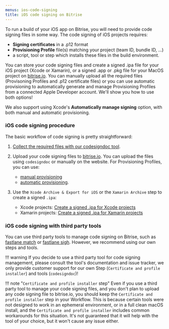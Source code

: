 ```yaml
---
menus: ios-code-signing
title: iOS code signing on Bitrise
---
```

To run a build of your iOS app on Bitrise, you will need to provide code signing files in some way. The code signing of iOS projects requires:

* __Signing certificates__ in a .p12 format
* __Provisioning Profile__ file(s) matching your project (team ID, bundle ID, ...)
* a script, tool or step which installs these files in the build environment.

You can store your code signing files and create a signed .ipa file for your iOS project (Xcode or Xamarin), or a signed .app or .pkg file for your MacOS project on [bitrise.io](https://www.bitrise.io). You can manually upload all the required files (Provisoning Profiles and .p12 certificate files) or you can use automatic provisioning to automatically generate and manage Provisioning Profiles from a connected Apple Developer account. We'll show you how to use both options!

We also support using Xcode's __Automatically manage signing__ option, with both manual and automatic provisioning.

### iOS code signing procedure

The basic workflow of code signing is pretty straightforward:

1. [Collect the required files with our codesigndoc tool](/code-signing/ios-code-signing/collecting-files-with-codesigndoc).

1. Upload your code signing files to [bitrise.io](https://www.bitrise.io). You can upload the files using `codesigndoc` or manually on the website. For Provisioning Profiles, you can use:

    * [manual provisioning](/code-signing/ios-code-signing/ios-manual-provisioning)
    * [automatic provisioning](/code-signing/ios-code-signing/ios-auto-provisioning).

1. Use the `Xcode Archive & Export for iOS` or the `Xamarin Archive` step to create a signed `.ipa`:

    * Xcode projects: [Create a signed .ipa for Xcode projects](/code-signing/ios-code-signing/create-signed-ipa-for-xcode)
    * Xamarin projects: [Create a signed .ipa for Xamarin projects](/code-signing/ios-code-signing/create-signed-ipa-for-xamarin)

### iOS code signing with third party tools

You can use third party tools to manage code signing on Bitrise, such as [fastlane match](https://github.com/fastlane/fastlane/tree/master/match)
or [fastlane sigh](https://github.com/fastlane/fastlane/tree/master/sigh). However, we recommend using our own steps and tools.

!!! warning
    If you decide to use a third party tool for code signing management,
    please consult the tool's documentation and issue tracker,
    we only provide customer support for our own Step (`Certificate and profile installer`)
    and tools (`codesigndoc`)!

!!! note "`Certificate and profile installer` step"
    Even if you use a third party tool to manage your code signing files,
    and you don't plan to upload any code signing file to bitrise.io,
    you should keep the `Certificate and profile installer` step in your
    Workflow. This is because certain tools were not designed to work
    in an ephemeral environment, or in a full clean macOS install,
    and the `Certificate and profile installer` includes common
    workarounds for this situation. It's not guaranteed that it will help with
    the tool of your choice, but it won't cause any issue either.

